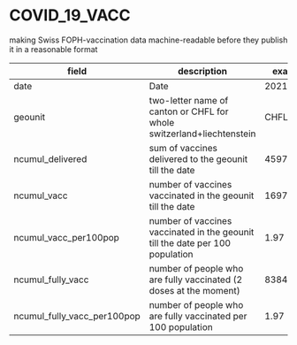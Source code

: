 # COVID_19_VACC
making Swiss FOPH-vaccination data machine-readable before they publish it in a reasonable format

|field|description|example|
|---|---|---|
|date|Date|2021&#x2011;01&#x2011;21|
|geounit|two-letter name of canton or CHFL for whole switzerland+liechtenstein|CHFL|
|ncumul_delivered|sum of vaccines delivered to the geounit till the date|459700|
|ncumul_vacc|number of vaccines vaccinated in the geounit till the date|169783|
|ncumul_vacc_per100pop|number of vaccines vaccinated in the geounit till the date per 100 population|1.97|
|ncumul_fully_vacc|number of people who are fully vaccinated (2 doses at the moment)|83842|
|ncumul_fully_vacc_per100pop|number of people who are fully vaccinated per 100 population|1.97|
